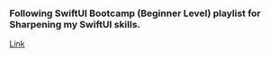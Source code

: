 ### Following SwiftUI Bootcamp (Beginner Level) playlist for Sharpening my SwiftUI skills.

[Link](https://www.youtube.com/playlist?list=PLwvDm4VfkdphqETTBf-DdjCoAvhai1QpO)
